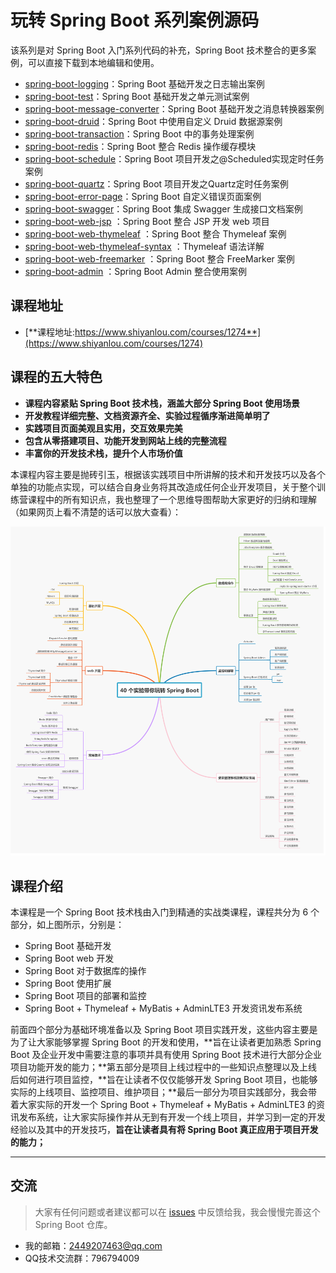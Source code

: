 # 玩转 Spring Boot 系列案例源码

该系列是对 Spring Boot 入门系列代码的补充，Spring Boot 技术整合的更多案例，可以直接下载到本地编辑和使用。

- [spring-boot-logging](https://github.com/ZHENFENG13/spring-boot-projects/tree/master/玩转SpringBoot系列案例源码/spring-boot-logging)：Spring Boot 基础开发之日志输出案例
- [spring-boot-test](https://github.com/ZHENFENG13/spring-boot-projects/tree/master/玩转SpringBoot系列案例源码/spring-boot-test)：Spring Boot 基础开发之单元测试案例
- [spring-boot-message-converter](https://github.com/ZHENFENG13/spring-boot-projects/tree/master/玩转SpringBoot系列案例源码/spring-boot-message-converter)：Spring Boot 基础开发之消息转换器案例
- [spring-boot-druid](https://github.com/ZHENFENG13/spring-boot-projects/tree/master/玩转SpringBoot系列案例源码/spring-boot-druid)：Spring Boot 中使用自定义 Druid 数据源案例
- [spring-boot-transaction](https://github.com/ZHENFENG13/spring-boot-projects/tree/master/玩转SpringBoot系列案例源码/spring-boot-transaction)：Spring Boot 中的事务处理案例
- [spring-boot-redis](https://github.com/ZHENFENG13/spring-boot-projects/tree/master/玩转SpringBoot系列案例源码/spring-boot-redis)：Spring Boot 整合 Redis 操作缓存模块
- [spring-boot-schedule](https://github.com/ZHENFENG13/spring-boot-projects/tree/master/玩转SpringBoot系列案例源码/spring-boot-schedule)：Spring Boot 项目开发之@Scheduled实现定时任务案例
- [spring-boot-quartz](https://github.com/ZHENFENG13/spring-boot-projects/tree/master/玩转SpringBoot系列案例源码/spring-boot-quartz)：Spring Boot 项目开发之Quartz定时任务案例
- [spring-boot-error-page](https://github.com/ZHENFENG13/spring-boot-projects/tree/master/玩转SpringBoot系列案例源码/spring-boot-error-page)：Spring Boot 自定义错误页面案例
- [spring-boot-swagger](https://github.com/ZHENFENG13/spring-boot-projects/tree/master/玩转SpringBoot系列案例源码/spring-boot-swagger)：Spring Boot 集成 Swagger 生成接口文档案例
- [spring-boot-web-jsp](https://github.com/ZHENFENG13/spring-boot-projects/tree/master/玩转SpringBoot系列案例源码/spring-boot-web-jsp) ：Spring Boot 整合 JSP 开发 web 项目
- [spring-boot-web-thymeleaf](https://github.com/ZHENFENG13/spring-boot-projects/tree/master/玩转SpringBoot系列案例源码/spring-boot-web-thymeleaf) ：Spring Boot 整合 Thymeleaf 案例
- [spring-boot-web-thymeleaf-syntax](https://github.com/ZHENFENG13/spring-boot-projects/tree/master/玩转SpringBoot系列案例源码/spring-boot-web-thymeleaf-syntax) ：Thymeleaf 语法详解
- [spring-boot-web-freemarker](https://github.com/ZHENFENG13/spring-boot-projects/tree/master/玩转SpringBoot系列案例源码/spring-boot-web-freemarker) ：Spring Boot 整合 FreeMarker 案例
- [spring-boot-admin](https://github.com/ZHENFENG13/spring-boot-projects/tree/master/玩转SpringBoot系列案例源码/spring-boot-admin) ：Spring Boot Admin 整合使用案例

## 课程地址

- [**课程地址:https://www.shiyanlou.com/courses/1274**](https://www.shiyanlou.com/courses/1274)

## 课程的五大特色

- **课程内容紧贴 Spring Boot 技术栈，涵盖大部分 Spring Boot 使用场景**
- **开发教程详细完整、文档资源齐全、实验过程循序渐进简单明了**
- **实践项目页面美观且实用，交互效果完美**
- **包含从零搭建项目、功能开发到网站上线的完整流程**
- **丰富你的开发技术栈，提升个人市场价值**

本课程内容主要是抛砖引玉，根据该实践项目中所讲解的技术和开发技巧以及各个单独的功能点实现，可以结合自身业务将其改造成任何企业开发项目，关于整个训练营课程中的所有知识点，我也整理了一个思维导图帮助大家更好的归纳和理解（如果网页上看不清楚的话可以放大查看）：

![课程介绍](mind-map.png)

## 课程介绍

本课程是一个 Spring Boot 技术栈由入门到精通的实战类课程，课程共分为 6 个部分，如上图所示，分别是：

- Spring Boot 基础开发
- Spring Boot web 开发
- Spring Boot 对于数据库的操作
- Spring Boot 使用扩展
- Spring Boot 项目的部署和监控
- Spring Boot + Thymeleaf + MyBatis + AdminLTE3 开发资讯发布系统

前面四个部分为基础环境准备以及 Spring Boot 项目实践开发，这些内容主要是为了让大家能够掌握 Spring Boot 的开发和使用，**旨在让读者更加熟悉 Spring Boot 及企业开发中需要注意的事项并具有使用 Spring Boot 技术进行大部分企业项目功能开发的能力；**第五部分是项目上线过程中的一些知识点整理以及上线后如何进行项目监控，**旨在让读者不仅仅能够开发 Spring Boot 项目，也能够实际的上线项目、监控项目、维护项目；**最后一部分为项目实践部分，我会带着大家实际的开发一个 Spring Boot + Thymeleaf + MyBatis + AdminLTE3  的资讯发布系统，让大家实际操作并从无到有开发一个线上项目，并学习到一定的开发经验以及其中的开发技巧，**旨在让读者具有将 Spring Boot 真正应用于项目开发的能力；**

---

## 交流

> 大家有任何问题或者建议都可以在 [issues](https://github.com/ZHENFENG13/springboot-projects/issues) 中反馈给我，我会慢慢完善这个 Spring Boot 仓库。

- 我的邮箱：2449207463@qq.com
- QQ技术交流群：796794009